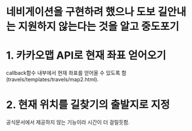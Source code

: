 # 네비게이션을 구현하려 했으나 도보 길안내는 지원하지 않는다는 것을 알고 중도포기



# 1. 카카오맵 API로 현재 좌표 얻어오기

callback함수 내부에서 현재 좌표를 얻어올 수 있도록 함(travels/templates/travels/map2.html).



# 2. 현재 위치를 길찾기의 출발지로 지정

공식문서에서 제공하지 않는 기능이라 시간이 더 걸릴듯함.